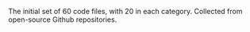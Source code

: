 The initial set of 60 code files, with 20 in each category. Collected from open-source Github repositories.
